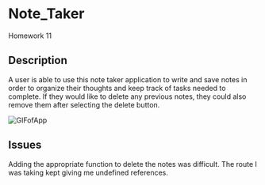 # Note_Taker
Homework 11

## Description
A user is able to use this note taker application to write and save notes in order to organize their thoughts and keep track of tasks needed to complete. If they would like to delete any previous notes, they could also remove them after selecting the delete button.

![GIFofApp](/public/assets/hw11gif.gif)

## Issues
Adding the appropriate function to delete the notes was difficult. The route I was taking kept giving me undefined references.